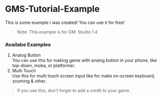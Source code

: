 # GMS-Tutorial-Example
This is some example i was created! You can use it for free! 

> Note: This example is for GM: Studio 1.4

### Availabe Examples
1. Analog Button<br />
You can use this for making game with analog button in your phone, like top-down, moba, or platformer.
2. Multi Touch<br />
Use this for multi touch screen input like for make on-screen keyboard, zooming & other.

> If you use this, don't forget to add a credit to your game.
